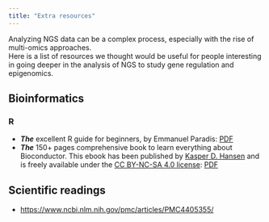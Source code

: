 ```yaml
---
title: "Extra resources"
---
```


Analyzing NGS data can be a complex process, especially with the rise of multi-omics approaches.  
Here is a list of resources we thought would be useful for people interesting in going deeper in the analysis of NGS to study gene regulation and epigenomics. 

## Bioinformatics 

### R 

- ***The*** excellent R guide for beginners, by Emmanuel Paradis: [PDF](https://cran.r-project.org/doc/contrib/Paradis-rdebuts_en.pdf)
- ***The*** 150+ pages comprehensive book to learn everything about Bioconductor. This ebook has been published by [Kasper D. Hansen](https://www.ashansenlab.com/) and is freely available under the [CC BY-NC-SA 4.0 license](https://creativecommons.org/licenses/by-nc-sa/4.0/deed.en_US): [PDF](/{{<myPackageUrl>}}docs/bioconductor.pdf)

## Scientific readings

- https://www.ncbi.nlm.nih.gov/pmc/articles/PMC4405355/